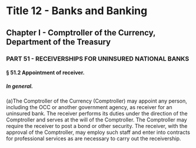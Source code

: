 
# Title 12 - Banks and Banking
## Chapter I - Comptroller of the Currency, Department of the Treasury
### PART 51 - RECEIVERSHIPS FOR UNINSURED NATIONAL BANKS
#### § 51.2 Appointment of receiver.
##### In general.

(a)The Comptroller of the Currency (Comptroller) may appoint any person, including the OCC or another government agency, as receiver for an uninsured bank. The receiver performs its duties under the direction of the Comptroller and serves at the will of the Comptroller. The Comptroller may require the receiver to post a bond or other security. The receiver, with the approval of the Comptroller, may employ such staff and enter into contracts for professional services as are necessary to carry out the receivership.
